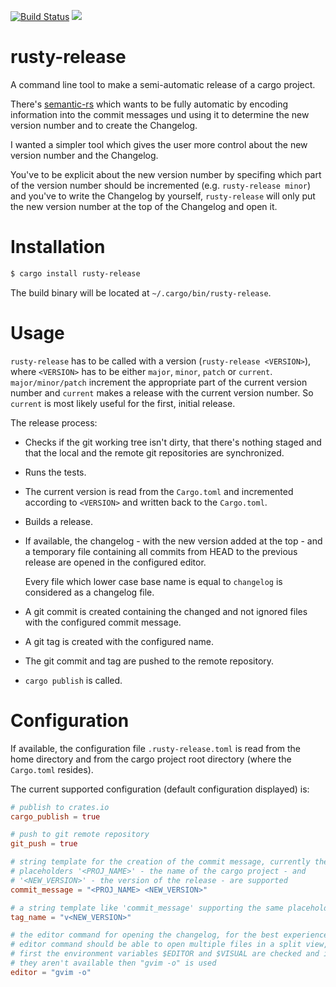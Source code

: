 [![Build Status](https://travis-ci.org/dan-t/rusty-release.svg?branch=master)](https://travis-ci.org/dan-t/rusty-release)
[![](http://meritbadge.herokuapp.com/rusty-release)](https://crates.io/crates/rusty-release)

rusty-release
=============

A command line tool to make a semi-automatic release of a cargo project.

There's [semantic-rs](https://github.com/semantic-rs/semantic-rs) which
wants to be fully automatic by encoding information into the commit messages
und using it to determine the new version number and to create the Changelog.

I wanted a simpler tool which gives the user more control about the new version
number and the Changelog.

You've to be explicit about the new version number by specifing which part of
the version number should be incremented (e.g. `rusty-release minor`) and
you've to write the Changelog by yourself, `rusty-release` will only put the
new version number at the top of the Changelog and open it.

Installation
============

```sh
$ cargo install rusty-release
```

The build binary will be located at `~/.cargo/bin/rusty-release`.

Usage
=====

`rusty-release` has to be called with a version (`rusty-release <VERSION>`), where
`<VERSION>` has to be either `major`, `minor`, `patch` or `current`. `major/minor/patch`
increment the appropriate part of the current version number and `current` makes a
release with the current version number. So `current` is most likely useful for the first,
initial release.

The release process:

* Checks if the git working tree isn't dirty, that there's nothing staged and that
  the local and the remote git repositories are synchronized.

* Runs the tests.

* The current version is read from the `Cargo.toml` and incremented according to
  `<VERSION>` and written back to the `Cargo.toml`.

* Builds a release.

* If available, the changelog - with the new version added at the top - and a temporary
  file containing all commits from HEAD to the previous release are opened in the configured editor.

  Every file which lower case base name is equal to `changelog` is considered as a changelog file.

* A git commit is created containing the changed and not ignored files with the configured commit message.

* A git tag is created with the configured name.

* The git commit and tag are pushed to the remote repository.

* `cargo publish` is called.

Configuration
=============

If available, the configuration file `.rusty-release.toml` is read from the home directory
and from the cargo project root directory (where the `Cargo.toml` resides).

The current supported configuration (default configuration displayed) is:

```toml
# publish to crates.io
cargo_publish = true

# push to git remote repository
git_push = true

# string template for the creation of the commit message, currently the two
# placeholders '<PROJ_NAME>' - the name of the cargo project - and
# '<NEW_VERSION>' - the version of the release - are supported
commit_message = "<PROJ_NAME> <NEW_VERSION>"

# a string template like 'commit_message' supporting the same placeholders
tag_name = "v<NEW_VERSION>"

# the editor command for opening the changelog, for the best experience the
# editor command should be able to open multiple files in a split view,
# first the environment variables $EDITOR and $VISUAL are checked and if
# they aren't available then "gvim -o" is used
editor = "gvim -o"
```
